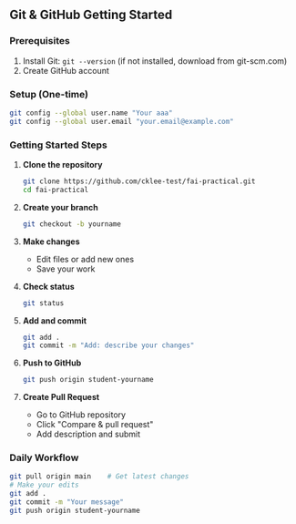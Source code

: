 ## Git & GitHub Getting Started

### Prerequisites
1. Install Git: `git --version` (if not installed, download from git-scm.com)
2. Create GitHub account

### Setup (One-time)
```bash
git config --global user.name "Your aaa"
git config --global user.email "your.email@example.com"
```

### Getting Started Steps

1. **Clone the repository**
   ```bash
   git clone https://github.com/cklee-test/fai-practical.git
   cd fai-practical
   ```

2. **Create your branch**
   ```bash
   git checkout -b yourname
   ```

3. **Make changes**
   - Edit files or add new ones
   - Save your work

4. **Check status**
   ```bash
   git status
   ```

5. **Add and commit**
   ```bash
   git add .
   git commit -m "Add: describe your changes"
   ```

6. **Push to GitHub**
   ```bash
   git push origin student-yourname
   ```

7. **Create Pull Request**
   - Go to GitHub repository
   - Click "Compare & pull request"
   - Add description and submit

### Daily Workflow
```bash
git pull origin main    # Get latest changes
# Make your edits
git add .
git commit -m "Your message"
git push origin student-yourname
```
